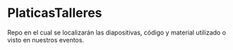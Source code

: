 # PlaticasTalleres
Repo en el cual se localizarán las diapositivas, código y material utilizado o visto en nuestros eventos.
